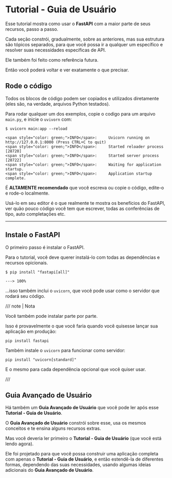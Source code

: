 # Tutorial - Guia de Usuário

Esse tutorial mostra como usar o **FastAPI** com a maior parte de seus recursos, passo a passo.

Cada seção constrói, gradualmente, sobre as anteriores, mas sua estrutura são tópicos separados, para que você possa ir a qualquer um específico e resolver suas necessidades específicas de API.

Ele também foi feito como referência futura.

Então você poderá voltar e ver exatamente o que precisar.

## Rode o código

Todos os blocos de código podem ser copiados e utilizados diretamente (eles são, na verdade, arquivos Python testados).

Para rodar qualquer um dos exemplos, copie o codigo para um arquivo `main.py`, e inicie o `uvivorn` com:

<div class="termy">

```console
$ uvicorn main:app --reload

<span style="color: green;">INFO</span>:     Uvicorn running on http://127.0.0.1:8000 (Press CTRL+C to quit)
<span style="color: green;">INFO</span>:     Started reloader process [28720]
<span style="color: green;">INFO</span>:     Started server process [28722]
<span style="color: green;">INFO</span>:     Waiting for application startup.
<span style="color: green;">INFO</span>:     Application startup complete.
```

</div>

É **ALTAMENTE recomendado** que você escreva ou copie o código, edite-o e rode-o localmente.

Usá-lo em seu editor é o que realmente te mostra os benefícios do FastAPI, ver quão pouco código você tem que escrever, todas as conferências de tipo, auto completações etc.

---

## Instale o FastAPI

O primeiro passo é instalar o FastAPI.

Para o tutorial, você deve querer instalá-lo com todas as dependências e recursos opicionais.

<div class="termy">

```console
$ pip install "fastapi[all]"

---> 100%
```

</div>

...isso também inclui o `uvicorn`, que você pode usar como o servidor que rodará seu código.

/// note | Nota

Você também pode instalar parte por parte.

Isso é provavelmente o que você faria quando você quisesse lançar sua aplicação em produção:

```
pip install fastapi
```

Também instale o `uvicorn` para funcionar como servidor:

```
pip install "uvicorn[standard]"
```

E o mesmo para cada dependência opcional que você quiser usar.

///

## Guia Avançado de Usuário

Há também um **Guia Avançado de Usuário** que você pode ler após esse **Tutorial - Guia de Usuário**.

O **Guia Avançado de Usuário** constrói sobre esse, usa os mesmos conceitos e te ensina alguns recursos extras.

Mas você deveria ler primeiro o **Tutorial - Guia de Usuário** (que você está lendo agora).

Ele foi projetado para que você possa construir uma aplicação completa com apenas o **Tutorial - Guia de Usuário**, e então estendê-la de diferentes formas, dependendo das suas necessidades, usando algumas ideias adicionais do **Guia Avançado de Usuário**.
